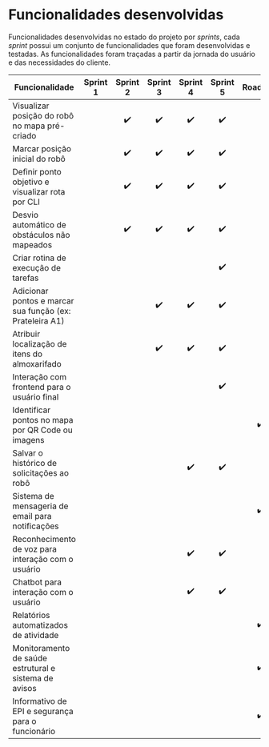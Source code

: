 # Funcionalidades desenvolvidas

Funcionalidades desenvolvidas no estado do projeto por _sprints_, cada _sprint_ possui um conjunto de funcionalidades que foram desenvolvidas e testadas. As funcionalidades foram traçadas a partir da jornada do usuário e das necessidades do cliente.

| Funcionalidade                                           | Sprint 1 | Sprint 2 | Sprint 3 | Sprint 4 | Sprint 5 | Roadmap  |
| -------------------------------------------------------- | :------: | :------: | :------: | :------: | :------: | :------: |
| Visualizar posição do robô no mapa pré-criado            |          |    ✔️    |     ✔️     |     ✔️     |     ✔️     |          |
| Marcar posição inicial do robô                           |          |    ✔️    |     ✔️     |       ✔️   |    ✔️      |          |
| Definir ponto objetivo e visualizar rota por CLI         |          |    ✔️    |   ✔️       |      ✔️    |     ✔️     |        |
| Desvio automático de obstáculos não mapeados             |          |    ✔️    |    ✔️      |     ✔️     |      ✔️    |       |
| Criar rotina de execução de tarefas                      |          |          |          |          |      ✔️    |       |
| Adicionar pontos e marcar sua função (ex: Prateleira A1) |          |          |    ✔️      |    ✔️      |     ✔️     |        |
| Atribuir localização de itens do almoxarifado            |          |          |    ✔️      |    ✔️      |    ✔️      |        |
| Interação com frontend para o usuário final              |          |          |          |          |    ✔️      |        |
| Identificar pontos no mapa por QR Code ou imagens        |          |          |          |          |          |    ✔️    |
| Salvar o histórico de solicitações ao robô               |          |          |          |    ✔️      |   ✔️       |        |
| Sistema de mensageria de email para notificações         |          |          |          |          |          |    ✔️    |
| Reconhecimento de voz para interação com o usuário       |          |          |          |     ✔️     |  ✔️    |        |
| Chatbot para interação com o usuário                     |          |          |          |     ✔️     |    ✔️      |        |
| Relatórios automatizados de atividade                    |          |          |          |          |          |   ✔️     |
| Monitoramento de saúde estrutural e sistema de avisos    |          |          |          |          |          |   ✔️     |
| Informativo de EPI e segurança para o funcionário        |          |          |          |          |          |   ✔️     |
